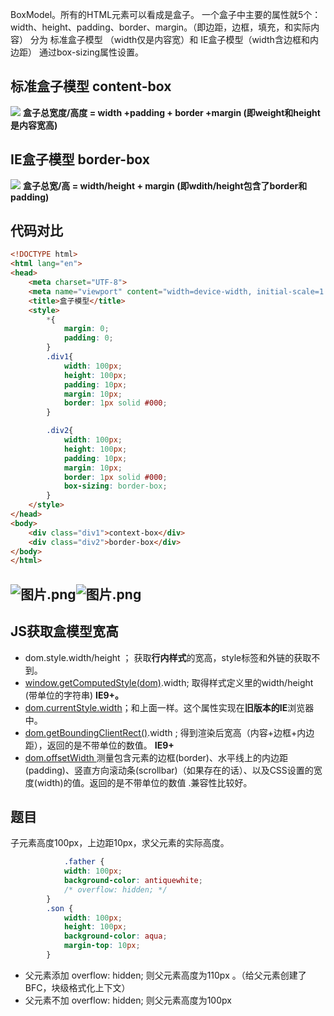 <!--
 * @Desc: 
 * @Author: 曾茹菁
 * @Date: 2022-08-02 17:25:09
 * @LastEditors: 曾茹菁
 * @LastEditTime: 2022-08-02 17:26:14
-->
BoxModel。所有的HTML元素可以看成是盒子。
一个盒子中主要的属性就5个：width、height、padding、border、margin。（即边距，边框，填充，和实际内容）
分为 标准盒子模型 （width仅是内容宽）和 IE盒子模型（width含边框和内边距）
通过box-sizing属性设置。

## 标准盒子模型 content-box

![](https://cdn.nlark.com/yuque/0/2021/jpeg/12445375/1611464401693-f6dba115-fd23-4a4c-a9d4-17f60a012b2f.jpeg#align=left&display=inline&height=523&margin=%5Bobject%20Object%5D&originHeight=523&originWidth=774&size=0&status=done&style=none&width=774)
**盒子总宽度/高度 = width +padding + border +margin (即weight和height是内容宽高)**
## IE盒子模型 border-box
![](https://cdn.nlark.com/yuque/0/2021/jpeg/12445375/1611464873844-8306e7a0-2ac5-4531-a87a-eba0e9307c4a.jpeg#align=left&display=inline&height=507&margin=%5Bobject%20Object%5D&originHeight=507&originWidth=761&size=0&status=done&style=none&width=761)
**盒子总宽/高 = width/height + margin (即wdith/height包含了border和padding)**
## 代码对比
```html
<!DOCTYPE html>
<html lang="en">
<head>
    <meta charset="UTF-8">
    <meta name="viewport" content="width=device-width, initial-scale=1.0">
    <title>盒子模型</title>
    <style>
        *{
            margin: 0;
            padding: 0;
        }
        .div1{
            width: 100px;
            height: 100px;
            padding: 10px;
            margin: 10px;
            border: 1px solid #000; 
        }

        .div2{
            width: 100px;
            height: 100px;
            padding: 10px;
            margin: 10px;
            border: 1px solid #000; 
            box-sizing: border-box;
        }
    </style>
</head>
<body>
    <div class="div1">context-box</div>
    <div class="div2">border-box</div>
</body>
</html>
```
## ![图片.png](https://cdn.nlark.com/yuque/0/2021/png/12445375/1611465424901-73dcd6db-a9ca-408b-8385-8e7e61683fa2.png#align=left&display=inline&height=99&margin=%5Bobject%20Object%5D&name=%E5%9B%BE%E7%89%87.png&originHeight=198&originWidth=241&size=6081&status=done&style=none&width=120.5)![图片.png](https://cdn.nlark.com/yuque/0/2021/png/12445375/1611465434676-ccee59c7-4abf-444c-8936-488f2ff8b52c.png#align=left&display=inline&height=98&margin=%5Bobject%20Object%5D&name=%E5%9B%BE%E7%89%87.png&originHeight=195&originWidth=237&size=5801&status=done&style=none&width=118.5)
## JS获取盒模型宽高

- dom.style.width/height ； 获取**行内样式**的宽高，style标签和外链的获取不到。
- [window.getComputedStyle(dom)](https://developer.mozilla.org/zh-CN/docs/Web/API/Window/getComputedStyle).width; 取得样式定义里的width/height (带单位的字符串) **IE9+。**
- [dom.currentStyle.width](https://developer.mozilla.org/zh-CN/docs/Web/API/Element/currentStyle)；和上面一样。这个属性实现在**旧版本的IE**浏览器中。
- [dom.getBoundingClientRect()](https://developer.mozilla.org/zh-CN/docs/Web/API/Element/getBoundingClientRect).width ; 得到渲染后宽高（内容+边框+内边距），返回的是不带单位的数值。 **IE9+**
- [dom.offsetWidth ](https://developer.mozilla.org/zh-CN/docs/Web/API/HTMLElement/offsetWidth)测量包含元素的边框(border)、水平线上的内边距(padding)、竖直方向滚动条(scrollbar)（如果存在的话）、以及CSS设置的宽度(width)的值。返回的是不带单位的数值 .兼容性比较好。
## 题目
子元素高度100px，上边距10px，求父元素的实际高度。
```css
			.father {
            width: 100px;
            background-color: antiquewhite;
            /* overflow: hidden; */
        }
        .son {
            width: 100px;
            height: 100px;
            background-color: aqua;
            margin-top: 10px;
        }
```

- 父元素添加 overflow: hidden; 则父元素高度为110px 。（给父元素创建了BFC，块级格式化上下文）
- 父元素不加 overflow: hidden; 则父元素高度为100px

